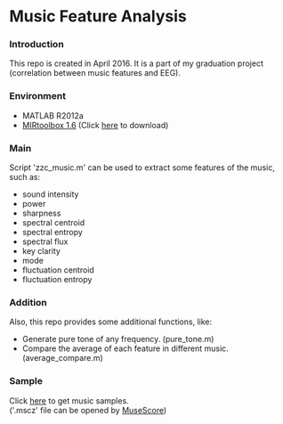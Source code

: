 # Music Feature Analysis #

### Introduction ###
This repo is created in April 2016. It is a part of my graduation project (correlation between music features and EEG).  

### Environment ###

* MATLAB R2012a  
* [MIRtoolbox 1.6](https://www.jyu.fi/hum/laitokset/musiikki/en/research/coe/materials/mirtoolbox) (Click [here](https://bitbucket.org/zzc_actual/music-feature-analysis/downloads/MIRtoolbox1.6.zip) to download)  

### Main ###

Script 'zzc_music.m' can be used to extract some features of the music, such as:  

* sound intensity  
* power  
* sharpness  
* spectral centroid  
* spectral entropy  
* spectral flux  
* key clarity  
* mode  
* fluctuation centroid  
* fluctuation entropy  

### Addition ###

Also, this repo provides some additional functions, like:  

* Generate pure tone of any frequency. (pure_tone.m)  
* Compare the average of each feature in different music. (average_compare.m)  

### Sample ###
Click [here](https://onedrive.live.com/redir?resid=B4675A3E4D056A93!1033&authkey=!AAebkxWKSCqZrIM&ithint=folder%2c) to get music samples.  
('.mscz' file can be opened by [MuseScore](https://musescore.org/))  